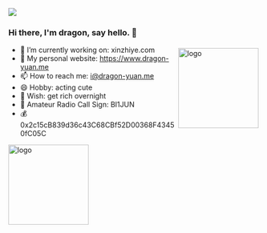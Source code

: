 [![](https://count.getloli.com/get/@dragon-yuan.github.readme)](https://count.getloli.com/)

### Hi there, I'm dragon, say hello. 👋
<img src="https://github-readme-stats.vercel.app/api?username=dragon-yuan&show_icons=true" alt="logo" height="160" align="right" style="margin: 5px; margin-bottom: 20px;" />

- 🔭 I’m currently working on: xinzhiye.com
- 👯 My personal website: https://www.dragon-yuan.me
- 📫 How to reach me: i@dragon-yuan.me
- 😄 Hobby: acting cute
- 🤔 Wish: get rich overnight
- 📌 Amateur Radio Call Sign: BI1JUN
- 💰 0x2c15cB839d36c43C68CBf52D00368F43450fC05C

<img src="https://github-profile-trophy.vercel.app/?username=dragon-yuan&theme=flat&column=7" alt="logo" height="160" align="center" style="margin: auto; margin-bottom: 10px;" />
